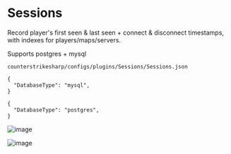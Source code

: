 # Sessions
Record player's first seen & last seen + connect & disconnect timestamps, with indexes for players/maps/servers.

Supports postgres + mysql

`counterstrikesharp/configs/plugins/Sessions/Sessions.json`

```
{
  "DatabaseType": "mysql",
}

{
  "DatabaseType": "postgres",
}
```

![image](https://github.com/oscar-wos/Sessions/assets/29248751/331a4858-6611-476a-ba8e-ddd43fa6ede0)

![image](https://github.com/oscar-wos/Sessions/assets/29248751/60387446-1305-492d-b0b7-1e3aaa65b3a0)
